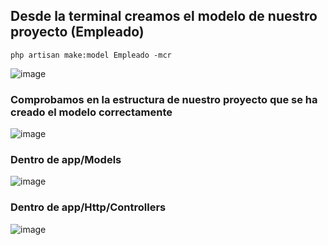 ## Desde la terminal creamos el modelo de nuestro proyecto (Empleado)
```
php artisan make:model Empleado -mcr
```
![image](https://user-images.githubusercontent.com/93767832/156917695-9f18810a-2d9b-41be-8b0e-757a69ef42b9.png)

### Comprobamos en la estructura de nuestro proyecto que se ha creado el modelo correctamente
![image](https://user-images.githubusercontent.com/93767832/156917792-14ec5d76-b749-4e1b-b0b0-a8f6853a661f.png)

### Dentro de app/Models
![image](https://user-images.githubusercontent.com/93767832/156917876-b248aaf0-8f3e-4149-8d21-d49a446cb370.png)

### Dentro de app/Http/Controllers
![image](https://user-images.githubusercontent.com/93767832/156917911-001db8d9-16ab-4696-819f-995354d485a6.png)
